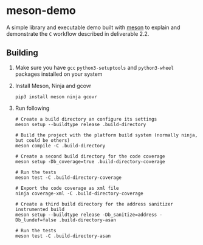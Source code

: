 # meson-demo

A simple library and executable demo built with [meson](https://mesonbuild.com/)
to explain and demonstrate the `C` workflow described in deliverable 2.2.

## Building

1. Make sure you have `gcc` `python3-setuptools` and `python3-wheel`
packages installed on your system

2. Install Meson, Ninja and gcovr

   ```console
   pip3 install meson ninja gcovr
   ```

3. Run following

   ```console
   # Create a build directory an configure its settings
   meson setup --buildtype release .build-directory

   # Build the project with the platform build system (normally ninja, but could be others)
   meson compile -C .build-directory

   # Create a second build directory for the code coverage
   meson setup -Db_coverage=true .build-directory-coverage

   # Run the tests
   meson test -C .build-directory-coverage

   # Export the code coverage as xml file
   ninja coverage-xml -C .build-directory-coverage

   # Create a third build directory for the address sanitizer instrumented build
   meson setup --buildtype release -Db_sanitize=address -Db_lundef=false .build-directory-asan

   # Run the tests
   meson test -C .build-directory-asan
   ```
